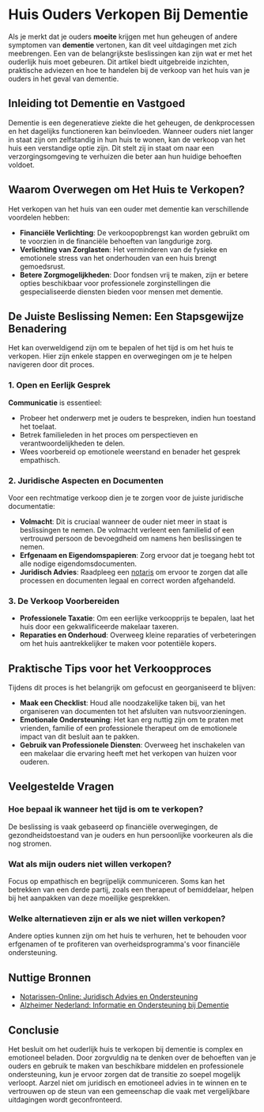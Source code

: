 # Huis Ouders Verkopen Bij Dementie

Als je merkt dat je ouders **moeite** krijgen met hun geheugen of andere symptomen van **dementie** vertonen, kan dit veel uitdagingen met zich meebrengen. Een van de belangrijkste beslissingen kan zijn wat er met het ouderlijk huis moet gebeuren. Dit artikel biedt uitgebreide inzichten, praktische adviezen en hoe te handelen bij de verkoop van het huis van je ouders in het geval van dementie.

## Inleiding tot Dementie en Vastgoed

Dementie is een degeneratieve ziekte die het geheugen, de denkprocessen en het dagelijks functioneren kan beïnvloeden. Wanneer ouders niet langer in staat zijn om zelfstandig in hun huis te wonen, kan de verkoop van het huis een verstandige optie zijn. Dit stelt zij in staat om naar een verzorgingsomgeving te verhuizen die beter aan hun huidige behoeften voldoet.

## Waarom Overwegen om Het Huis te Verkopen?

Het verkopen van het huis van een ouder met dementie kan verschillende voordelen hebben:

- **Financiële Verlichting**: De verkoopopbrengst kan worden gebruikt om te voorzien in de financiële behoeften van langdurige zorg.
- **Verlichting van Zorglasten**: Het verminderen van de fysieke en emotionele stress van het onderhouden van een huis brengt gemoedsrust.
- **Betere Zorgmogelijkheden**: Door fondsen vrij te maken, zijn er betere opties beschikbaar voor professionele zorginstellingen die gespecialiseerde diensten bieden voor mensen met dementie.

## De Juiste Beslissing Nemen: Een Stapsgewijze Benadering

Het kan overweldigend zijn om te bepalen of het tijd is om het huis te verkopen. Hier zijn enkele stappen en overwegingen om je te helpen navigeren door dit proces.

### 1. Open en Eerlijk Gesprek

**Communicatie** is essentieel:
- Probeer het onderwerp met je ouders te bespreken, indien hun toestand het toelaat.
- Betrek familieleden in het proces om perspectieven en verantwoordelijkheden te delen.
- Wees voorbereid op emotionele weerstand en benader het gesprek empathisch.

### 2. Juridische Aspecten en Documenten

Voor een rechtmatige verkoop dien je te zorgen voor de juiste juridische documentatie:

- **Volmacht**: Dit is cruciaal wanneer de ouder niet meer in staat is beslissingen te nemen. De volmacht verleent een familielid of een vertrouwd persoon de bevoegdheid om namens hen beslissingen te nemen.
- **Erfgenaam en Eigendomspapieren**: Zorg ervoor dat je toegang hebt tot alle nodige eigendomsdocumenten.
- **Juridisch Advies**: Raadpleeg een [notaris](https://notarissen-online.nl) om ervoor te zorgen dat alle processen en documenten legaal en correct worden afgehandeld.

### 3. De Verkoop Voorbereiden

- **Professionele Taxatie**: Om een eerlijke verkoopprijs te bepalen, laat het huis door een gekwalificeerde makelaar taxeren.
- **Reparaties en Onderhoud**: Overweeg kleine reparaties of verbeteringen om het huis aantrekkelijker te maken voor potentiële kopers.
  
## Praktische Tips voor het Verkoopproces

Tijdens dit proces is het belangrijk om gefocust en georganiseerd te blijven:

- **Maak een Checklist**: Houd alle noodzakelijke taken bij, van het organiseren van documenten tot het afsluiten van nutsvoorzieningen.
- **Emotionale Ondersteuning**: Het kan erg nuttig zijn om te praten met vrienden, familie of een professionele therapeut om de emotionele impact van dit besluit aan te pakken.
- **Gebruik van Professionele Diensten**: Overweeg het inschakelen van een makelaar die ervaring heeft met het verkopen van huizen voor ouderen.

## Veelgestelde Vragen

### Hoe bepaal ik wanneer het tijd is om te verkopen?

De beslissing is vaak gebaseerd op financiële overwegingen, de gezondheidstoestand van je ouders en hun persoonlijke voorkeuren als die nog stromen.

### Wat als mijn ouders niet willen verkopen?

Focus op empathisch en begrijpelijk communiceren. Soms kan het betrekken van een derde partij, zoals een therapeut of bemiddelaar, helpen bij het aanpakken van deze moeilijke gesprekken.

### Welke alternatieven zijn er als we niet willen verkopen?

Andere opties kunnen zijn om het huis te verhuren, het te behouden voor erfgenamen of te profiteren van overheidsprogramma's voor financiële ondersteuning.

## Nuttige Bronnen

- [Notarissen-Online: Juridisch Advies en Ondersteuning](https://notarissen-online.nl)
- [Alzheimer Nederland: Informatie en Ondersteuning bij Dementie](https://www.alzheimer-nederland.nl)

## Conclusie

Het besluit om het ouderlijk huis te verkopen bij dementie is complex en emotioneel beladen. Door zorgvuldig na te denken over de behoeften van je ouders en gebruik te maken van beschikbare middelen en professionele ondersteuning, kun je ervoor zorgen dat de transitie zo soepel mogelijk verloopt. Aarzel niet om juridisch en emotioneel advies in te winnen en te vertrouwen op de steun van een gemeenschap die vaak met vergelijkbare uitdagingen wordt geconfronteerd.
